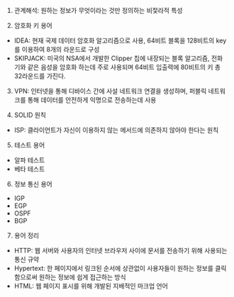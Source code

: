 1. 관계해석: 원하는 정보가 무엇이라는 것만 정의하는 비젗라적 특성

2. 암호화 키 용어

- IDEA: 현재 국제 데이터 암호화 알고리즘으로 사용, 64비트 블록을 128비트의 key를 이용하여 8개의 라운드로 구성
- SKIPJACK: 미국의 NSA에서 개발한 Clipper 칩에 내장되는 블록 알고리즘, 전화기와 같은 음성을 암호화 하는데 주로 사용되며 64비트 입출력에 80비트의 키 총 32라운드를 가진다.

3. VPN: 인터넷을 통해 디바이스 간에 사설 네트워크 연결을 생성하며, 퍼블릭 네트워크를 통해 데이터를 안전하게 익명으로 전송하는데 사용

4. SOLID 원칙

- ISP: 클라이언트가 자신이 이용하지 않는 메서드에 의존하지 않아야 한다는 원칙

5. 테스트 용어

- 알파 테스트
- 베타 테스트

6. 정보 통신 용어

- IGP
- EGP
- OSPF
- BGP

7. 용어 정리

- HTTP: 웹 서버와 사용자의 인터넷 브라우저 사이에 문서를 전송하기 위해 사용되는 통신 규약
- Hypertext: 한 페이지에서 링크된 순서에 상관없이 사용자들이 원하는 정보를 클릭함으로써 원하는 정보에 쉽게 접근하는 방식
- HTML: 웹 페이지 표시를 위해 개발된 지배적인 마크업 언어
